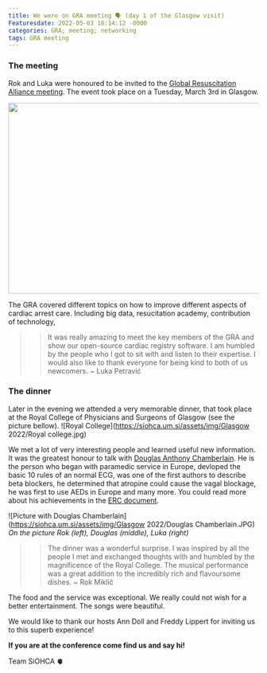 ```yaml
---
title: We were on GRA meeting 🗣 (day 1 of the Glasgow visit)󠁣󠁴󠁿
Featuresdate: 2022-05-03 18:14:12 -0000
categories: GRA; meeting; networking
tags: GRA meeting
---
```

### The meeting
Rok and Luka were honoured to be invited to the [Global Resuscitation Alliance meeting](https://www.globalresuscitationalliance.org). The event took place on a Tuesday, March 3rd in Glasgow. 

<div style="text-align:center;">
  <img src="https://siohca.um.si/assets/img/Glasgow 2022/SCC.jpg" lt="NSCC - where the congress is taking place" width="766" height="383">
</div>

The GRA covered different topics on how to improve different aspects of cardiac arrest care. Including big data, resucitation academy, contribution of technology,

>> It was really amazing to meet the key members of the GRA and show our open-source cardiac registry software. I am humbled by the people who I got to sit with and listen to their expertise. I would also like to thank everyone for being kind to both of us newcomers. 
~ Luka Petravić

### The dinner
Later in the evening we attended a very memorable dinner, that took place at the Royal College of Physicians and Surgeons of Glasgow (see the picture bellow). 
![Royal College](https://siohca.um.si/assets/img/Glasgow 2022/Royal college.jpg)

We met a lot of very interesting people and learned useful new information. It was the greatest honour to talk with [Douglas Anthony Chamberlain](https://en.wikipedia.org/wiki/Douglas_Chamberlain). He is the person who began with paramedic service in Europe, devloped the basic 10 rules of an normal ECG, was one of the first authors to describe beta blockers, he determined that atropine could cause the vagal blockage, he was first to use AEDs in Europe and many more. You could read more about his achievements in the [ERC document](https://cms.erc.edu/sites/5714e77d5e615861f00f7d18/content_entry574dadbd5e6158358f5cf96b/574dae635e6158358f5cfa93/files/Douglas_Chamberlain.pdf?1489672640).

![Picture with Douglas Chamberlain](https://siohca.um.si/assets/img/Glasgow 2022/Douglas Chamberlain.JPG)
*On the picture Rok (left), Douglas (middle), Luka (right)*

>> The dinner was a wonderful surprise. I was inspired by all the people I met and exchanged thoughts with and humbled by the magnificence of the Royal College. The musical performance was a great addition to the incredibly rich and flavoursome dishes.
~ Rok Miklič

The food and the service was exceptional. We really could not wish for a better entertainment. The songs were beautiful. 

We would like to thank our hosts Ann Doll and Freddy Lippert for inviting us to this superb experience!

**If you are at the conference come find us and say hi!**


Team SiOHCA 🫀
